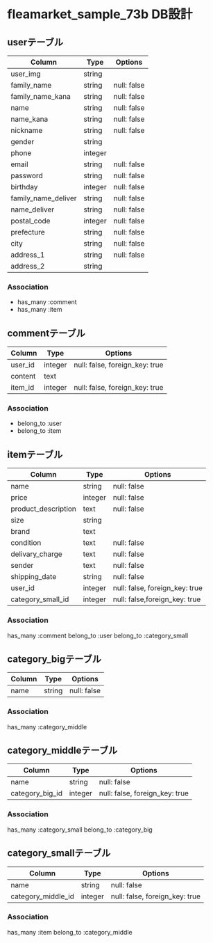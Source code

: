 # fleamarket_sample_73b DB設計

## userテーブル

|Column|Type|Options|
|------|----|-------|
|user_img|string||
|family_name|string|null: false|
|family_name_kana|string|null: false|
|name|string|null: false|
|name_kana|string|null: false|
|nickname|string|null: false|
|gender|string||
|phone|integer||
|email|string|null: false|
|password|string|null: false|
|birthday|integer|null: false|
|family_name_deliver|string|null: false|
|name_deliver|string|null: false|
|postal_code|integer|null: false|
|prefecture|string|null: false|
|city|string|null: false|
|address_1|string|null: false|
|address_2|string||


### Association
- has_many :comment
- has_many :item


## commentテーブル

|Column|Type|Options|
|------|----|-------|
|user_id|integer|null: false, foreign_key: true|
|content|text||
|item_id|integer|null: false, foreign_key: true|

### Association
- belong_to :user
- belong_to :item


## itemテーブル

|Column|Type|Options|
|------|----|-------|
|name|string|null: false|
|price|integer|null: false|
|product_description|text|null: false|
|size|string||
|brand|text||
|condition|text|null: false|
|delivary_charge|text|null: false|
|sender|text|null: false|
|shipping_date|string|null: false|
|user_id|integer|null: false, foreign_key: true|
|category_small_id|integer|null: false,foreign_key: true|

### Association
has_many :comment
belong_to :user
belong_to :category_small


## category_bigテーブル

|Column|Type|Options|
|------|----|-------|
|name|string|null: false|

### Association
has_many :category_middle


## category_middleテーブル

|Column|Type|Options|
|------|----|-------|
|name|string|null: false|
|category_big_id|integer|null: false, foreign_key: true|

### Association
has_many :category_small
belong_to :category_big


## category_smallテーブル

|Column|Type|Options|
|------|----|-------|
|name|string|null: false|
|category_middle_id|integer|null: false, foreign_key: true|

### Association
has_many :item
belong_to :category_middle